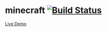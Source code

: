 # minecraft [![Build Status](https://travis-ci.org/yglukhov/minecraft.svg?branch=master)](https://travis-ci.org/yglukhov/minecraft)

[Live Demo](http://yglukhov.github.io/minecraft/main.html)
